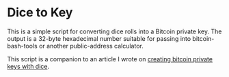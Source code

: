 # Dice to Key

This is a simple script for converting dice rolls into a Bitcoin private key. The output is a 32-byte hexadecimal number suitable for passing into bitcoin-bash-tools or another public-address calculator.

This script is a companion to an article I wrote on [creating bitcoin private keys with dice](http://www.swansontec.com/bitcoin-dice.html).
